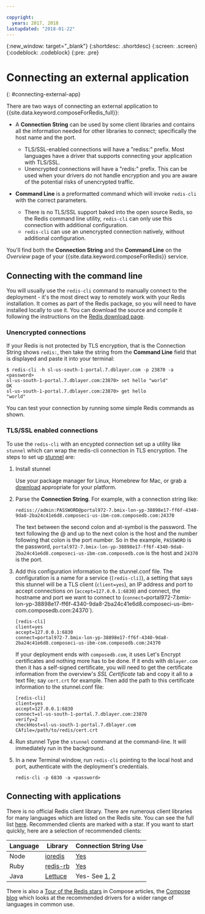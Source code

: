 ```yaml
---

copyright:
  years: 2017, 2018
lastupdated: "2018-01-22"
---
```


{:new_window: target="_blank"}
{:shortdesc: .shortdesc}
{:screen: .screen}
{:codeblock: .codeblock}
{:pre: .pre}

# Connecting an external application
{: #connecting-external-app}

There are two ways of connecting an external application to {{site.data.keyword.composeForRedis_full}}:

- A **Connection String** can be used by some client libraries and contains all the information needed for other libraries to connect; specifically the host name and the port.
  - TLS/SSL-enabled connections will have a "rediss:" prefix. Most languages have a driver that supports connecting your application with TLS/SSL. 
  - Unencrypted connections will have a "redis:" prefix. This can be used when your drivers do not handle encryption and you are aware of the potential risks of unencrypted traffic. 

- **Command Line** is a preformatted command which will invoke `redis-cli` with the correct parameters.
  - There is no TLS/SSL support baked into the open source Redis, so the Redis command line utility, `redis-cli` can only use this connection with additional configuration.
  - `redis-cli` can use an unencrypted connection natively, without additional configuration.

You'll find both the **Connection String** and the **Command Line** on the *Overview* page of your {{site.data.keyword.composeForRedis}} service.


## Connecting with the command line

You will usually use the `redis-cli` command to manually connect to the deployment - it's the most direct way to remotely work with your Redis installation. It comes as part of the Redis package, so you will need to have installed locally to use it. You can download the source and compile it following the instructions on the [Redis download page](http://redis.io/download).

### Unencrypted connections

If your Redis is not protected by TLS encryption, that is the Connection String shows `redis:`, then take the string from the **Command Line** field that is displayed and paste it into your terminal:
```shell
$ redis-cli -h sl-us-south-1-portal.7.dblayer.com -p 23870 -a <password>
sl-us-south-1-portal.7.dblayer.com:23870> set hello "world"
OK
sl-us-south-1-portal.7.dblayer.com:23870> get hello
"world" 
```
You can test your connection by running some simple Redis commands as shown.

### TLS/SSL enabled connections

To use the `redis-cli` with an encypted connection set up a utility like `stunnel` which can wrap the redis-cli connection in TLS encryption. The steps to set up [stunnel](https://www.stunnel.org/index.html) are:

1. Install stunnel
    
    Use your package manager for Linux, Homebrew for Mac, or grab a [download](https://www.stunnel.org/downloads.html) appropriate for your platform.

2. Parse the **Connection String**. For example, with a connection string like:
   ```text
   rediss://admin:PASSWORD@portal972-7.bmix-lon-yp-38898e17-ff6f-4340-9da8-2ba24c41e6d8.composeci-us-ibm-com.composedb.com:24370
   ```
   The text between the second colon and at-symbol is the password. The text following the @ and up to the next colon is the host and the number following that colon is the port number. So in the example, `PASSWORD` is the password, `portal972-7.bmix-lon-yp-38898e17-ff6f-4340-9da8-2ba24c41e6d8.composeci-us-ibm-com.composedb.com` is the host and `24370` is the port.

3. Add this configuration information to the stunnel.conf file. The configuration is a name for a service (`[redis-cli]`), a setting that says this stunnel will be a TLS client (`client=yes`), an IP address and port to accept connections on (`accept=127.0.0.1:6830`) and connect, the hostname and port we want to connect to (`connect=`portal972-7.bmix-lon-yp-38898e17-ff6f-4340-9da8-2ba24c41e6d8.composeci-us-ibm-com.composedb.com:24370`).
    ```text
    [redis-cli]
    client=yes  
    accept=127.0.0.1:6830  
    connect=portal972-7.bmix-lon-yp-38898e17-ff6f-4340-9da8-2ba24c41e6d8.composeci-us-ibm-com.composedb.com:24370
    ```
    If your deployment ends with `composedb.com`, it uses Let's Encrypt certificates and nothing more has to be done. If it ends with `dblayer.com` then it has a self-signed certificate, you will need to get the certificate information from the overview's  *SSL Certificate* tab and copy it all to a text file; say `cert.crt` for example. Then add the path to this certificate information to the stunnel.conf file:
    
    ```text
    [redis-cli]
    client=yes  
    accept=127.0.0.1:6830  
    connect=sl-us-south-1-portal.7.dblayer.com:23870
    verify=2  
    checkHost=sl-us-south-1-portal.7.dblayer.com 
    CAfile=/path/to/redis/cert.crt
    ```

3. Run stunnel
    Type the `stunnel` command at the command-line. It will immediately run in the background.
    
4. In a new Terminal window, run `redis-cli` pointing to the local host and port, authenticate with the deployment's credentials.
    ```shell
    redis-cli -p 6830 -a <password>
    ```

## Connecting with applications

There is no official Redis client library. There are numerous client libraries for many languages which are listed on the Redis site. You can see the full list [here](http://redis.io/clients). Recommended clients are marked with a star. If you want to start quickly, here are a selection of recommended clients:       

Language|Library|Connection String Use
----------|----------|-----------
Node|[ioredis](https://github.com/luin/ioredis)|[Yes](https://github.com/luin/ioredis#connect-to-redis)
Ruby|[redis-rb](https://github.com/redis/redis-rb)|[Yes](http://www.rubydoc.info/github/redis/redis-rb/master/Redis%3Ainitialize)
Java|[Lettuce](https://github.com/mp911de/lettuce)|Yes- See [1](https://github.com/mp911de/lettuce/wiki/Redis-URI-and-connection-details), [2](https://lettuce.io/core/release/api/io/lettuce/core/RedisClient.html)

There is also a [Tour of the Redis stars](https://www.compose.com/articles/a-tour-of-the-redis-stars-2/) in Compose articles, the [Compose blog](https://www.compose.com/articles/) which looks at the recommended drivers for a wider range of languages in common use.
